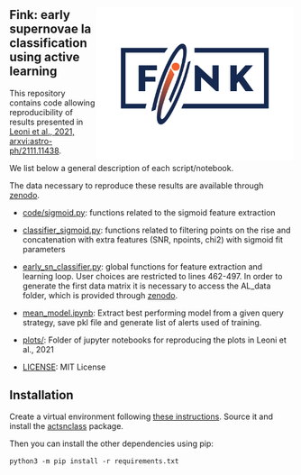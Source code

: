 # <img align="right" src="docs/images/Fink_PrimaryLogo_WEB.png" width="350"> 

## Fink: early supernovae Ia classification using active learning

This repository contains code allowing reproducibility of results presented in [Leoni et al., 2021, arxvi:astro-ph/2111.11438](https://arxiv.org/abs/2111.11438). 

We list below a general description of each script/notebook. 

The data necessary to reproduce these results are available through [zenodo](https://zenodo.org/record/5645609#.YcD3przMJNg).

- [code/sigmoid.py](https://github.com/emilleishida/fink_sn_activelearning/blob/master/code/sigmoid.py): 
    functions related to the sigmoid feature extraction
    
- [classifier_sigmoid.py](https://github.com/emilleishida/fink_sn_activelearning/blob/master/code/classifier_sigmoid.py): 
    functions related to filtering points on the rise and concatenation with extra features (SNR, npoints, chi2) with sigmoid fit parameters

- [early_sn_classifier.py](https://github.com/emilleishida/fink_sn_activelearning/blob/master/code/early_sn_classifier.py):
    global functions for feature extraction and learning loop. 
    User choices are restricted to lines 462-497.
    In order to generate the first data matrix it is necessary to access the AL_data folder, which is provided through [zenodo](https://zenodo.org/record/5645609#.YcD3przMJNg).
    
- [mean_model.ipynb](https://github.com/emilleishida/fink_sn_activelearning/blob/master/code/mean_model.ipynb):
    Extract best performing model from a given query strategy, save pkl file and generate list of alerts used of training.
    
- [plots/](https://github.com/emilleishida/fink_sn_activelearning/tree/master/code/plots):
    Folder of jupyter notebooks for reproducing the plots in Leoni et al., 2021
    
- [LICENSE](https://github.com/emilleishida/fink_sn_activelearning/blob/master/LICENSE):
    MIT License
    
    
## Installation

Create a virtual environment following [these instructions](https://uoa-eresearch.github.io/eresearch-cookbook/recipe/2014/11/26/python-virtual-env/). Source it and install the [actsnclass](https://github.com/COINtoolbox/ActSNClass) package.

Then you can install the other dependencies using pip:

```
python3 -m pip install -r requirements.txt
```




